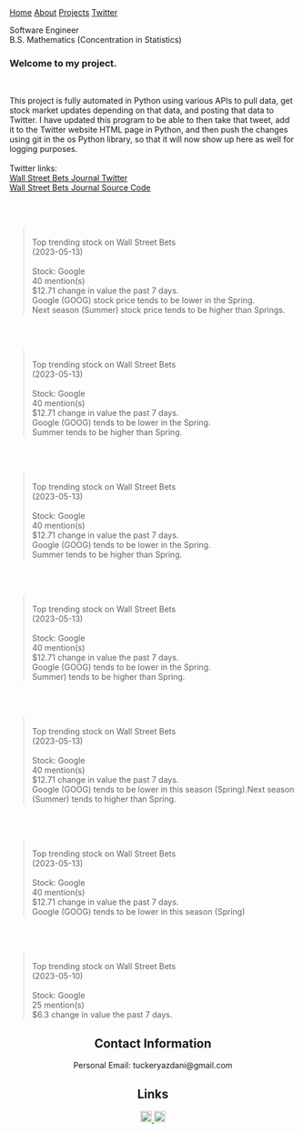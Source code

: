 <html>
<link href="main.css" rel="stylesheet">
<div class="topnav"> 
  <a href="https://tuckeryazdani.github.io/">Home</a>
  <a href="about.html">About</a>
  <a href="projects.html">Projects</a>
  <a class="active" href="twitter.html">Twitter</a>
  </div>
  <div id='1'>
  </div>
<head>
  <div align="left">
    <p class="bio">
      Software Engineer <br>
      B.S. Mathematics (Concentration in Statistics)<br>
    </p>
  </div>
  <h3>
Welcome to my project.<br>
  </h3>
<br>
  <p>
This project is fully automated in Python using various APIs to pull data, get stock market updates depending on that data, and posting that data to Twitter.
I have updated this program to be able to then take that tweet, add it to the Twitter website HTML page in Python, and then push the changes using git in the os Python library, so that it will now show up here as well for logging purposes.<br>
<br>
Twitter links: <br>
  <a href="https://twitter.com/WSB_Journal" target="_blank"> Wall Street Bets Journal Twitter</a><br>
  <a href="https://github.com/tuckeryazdani/wsb_journal"> Wall Street Bets Journal Source Code </a>
<br>
<p>
<body>

<br><br> <blockquote class="twitter-tweet"><br>Top trending stock on Wall Street Bets<br>(2023-05-13)<br><br>Stock: Google<br>40 mention(s) <br>$12.71 change in value the past 7 days.<br>Google (GOOG) stock price tends to be lower in the Spring.<br>Next season (Summer) stock price tends to be higher than Springs.<br></blockquote>

<br><br> <blockquote class="twitter-tweet"><br>Top trending stock on Wall Street Bets<br>(2023-05-13)<br><br>Stock: Google<br>40 mention(s) <br>$12.71 change in value the past 7 days.<br>Google (GOOG) tends to be lower in the Spring.<br>Summer tends to be higher than Spring.<br></blockquote>

<br><br> <blockquote class="twitter-tweet"><br>Top trending stock on Wall Street Bets<br>(2023-05-13)<br><br>Stock: Google<br>40 mention(s) <br>$12.71 change in value the past 7 days.<br>Google (GOOG) tends to be lower in the Spring.<br>Summer tends to be higher than Spring.<br></blockquote>

<br><br> <blockquote class="twitter-tweet"><br>Top trending stock on Wall Street Bets<br>(2023-05-13)<br><br>Stock: Google<br>40 mention(s) <br>$12.71 change in value the past 7 days.<br>Google (GOOG) tends to be lower in the Spring.<br>Summer) tends to be higher than Spring.<br></blockquote>

<br><br> <blockquote class="twitter-tweet"><br>Top trending stock on Wall Street Bets<br>(2023-05-13)<br><br>Stock: Google<br>40 mention(s) <br>$12.71 change in value the past 7 days.<br>Google (GOOG) tends to be lower in this season (Spring).Next season (Summer) tends to higher than Spring.<br></blockquote>

<br><br> <blockquote class="twitter-tweet"><br>Top trending stock on Wall Street Bets<br>(2023-05-13)<br><br>Stock: Google<br>40 mention(s) <br>$12.71 change in value the past 7 days.<br>Google (GOOG) tends to be lower in this season (Spring)<br></blockquote>

<br><br> <blockquote class="twitter-tweet"><br>    Top trending stock on Wall Street Bets<br>    (2023-05-10)<br><br>    Stock: Google<br>    25 mention(s) <br>    $6.3 change in value the past 7 days.<br>        </blockquote>

  </body>
  <center>
  <h2> Contact Information </h2>
  <p>
  Personal Email: tuckeryazdani@gmail.com<br>
  </p>
  <h2> Links </h2>
  <a href="https://www.linkedin.com/in/tuckeryazdani/" target="_blank"><img src="https://user-images.githubusercontent.com/84822334/148589136-9acd742f-e004-4d54-b1b4-181f8bc7dc98.png" class="social" width="20" height="20" title="LinkedIn">
  </a><a href="https://github.com/tuckeryazdani/" target="_blank"><img src="https://user-images.githubusercontent.com/84822334/148658020-ae86cfb7-f259-4503-93fc-156a168d2a9d.png" class="social" width="20" height="20" title="GitHub"></a>
  </center>
</html>
